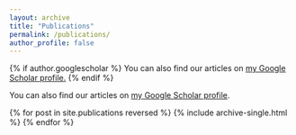 ```yaml
---
layout: archive
title: "Publications"
permalink: /publications/
author_profile: false
---
```


{% if author.googlescholar %}
  You can also find our articles on <u><a href="{{author.googlescholar}}">my Google Scholar profile</a>.</u>
{% endif %}

You can also find our articles on [my Google Scholar profile](https://scholar.google.com/citations?user=xjZnukgAAAAJ&hl=en&oi=ao).

{% for post in site.publications reversed %}
  {% include archive-single.html %}
{% endfor %}
